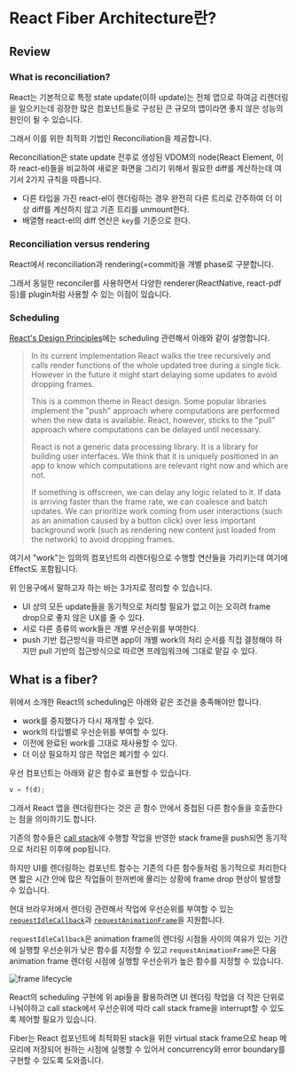 # React Fiber Architecture란?

## Review

### What is reconciliation?

React는 기본적으로 특정 state update(이하 update)는 전체 앱으로 하여금 리렌더링을 일으키는데 굉장한 많은 컴포넌트들로 구성된 큰 규모의 앱이라면 좋지 않은 성능의 원인이 될 수 있습니다.

그래서 이를 위한 최적화 기법인 Reconciliation을 제공합니다.

Reconciliation은 state update 전후로 생성된 VDOM의 node(React Element, 이하 react-el)들을 비교하여 새로운 화면을 그리기 위해서 필요한 diff를 계산하는데 여기서 2가지 규칙을 따릅니다.

- 다른 타입을 가진 react-el이 렌더링하는 경우 완전히 다른 트리로 간주하여 더 이상 diff를 계산하지 않고 기존 트리를 unmount한다.
- 배열형 react-el의 diff 연산은 `key`를 기준으로 한다.

### Reconciliation versus rendering

React에서 reconciliation과 rendering(=commit)을 개별 phase로 구분합니다.

그래서 동일한 reconciler를 사용하면서 다양한 renderer(ReactNative, react-pdf 등)를 plugin처럼 사용할 수 있는 이점이 있습니다.

### Scheduling

[React's Design Principles](https://legacy.reactjs.org/docs/design-principles.html#scheduling)에는 scheduling 관련해서 아래와 같이 설명합니다.

> In its current implementation React walks the tree recursively and calls render functions of the whole updated tree during a single tick. However in the future it might start delaying some updates to avoid dropping frames.
>
> This is a common theme in React design. Some popular libraries implement the "push" approach where computations are performed when the new data is available. React, however, sticks to the "pull" approach where computations can be delayed until necessary.
>
> React is not a generic data processing library. It is a library for building user interfaces. We think that it is uniquely positioned in an app to know which computations are relevant right now and which are not.
>
> If something is offscreen, we can delay any logic related to it. If data is arriving faster than the frame rate, we can coalesce and batch updates. We can prioritize work coming from user interactions (such as an animation caused by a button click) over less important background work (such as rendering new content just loaded from the network) to avoid dropping frames.

여기서 "work"는 임의의 컴포넌트의 리렌더링으로 수행할 연산들을 가리키는데 여기에 Effect도 포함됩니다.

위 인용구에서 말하고자 하는 바는 3가지로 정리할 수 있습니다.

- UI 상의 모든 update들을 동기적으로 처리할 필요가 없고 이는 오히려 frame drop으로 좋지 않은 UX를 줄 수 있다.
- 서로 다른 종류의 work들은 개별 우선순위를 부여한다.
- push 기반 접근방식을 따르면 app이 개별 work의 처리 순서를 직접 결정해야 하지만 pull 기반의 접근방식으로 따르면 프레임워크에 그대로 맡길 수 있다.

## What is a fiber?

위에서 소개한 React의 scheduling은 아래와 같은 조건을 충족해야만 합니다.

- work를 중지했다가 다시 재개할 수 있다.
- work의 타입별로 우선순위를 부여할 수 있다.
- 이전에 완료된 work를 그대로 재사용할 수 있다.
- 더 이상 필요하지 않은 작업은 폐기할 수 있다.

우선 컴포넌트는 아래와 같은 함수로 표현할 수 있습니다.

```js
v = f(d);
```

그래서 React 앱을 렌더링한다는 것은 곧 함수 안에서 중첩된 다른 함수들을 호출한다는 점을 의미하기도 합니다.

기존의 함수들은 [call stack](https://en.wikipedia.org/wiki/Call_stack)에 수행할 작업을 반영한 stack frame을 push되면 동기적으로 처리된 이후에 pop됩니다.

하지만 UI를 렌더링하는 컴포넌트 함수는 기존의 다른 함수들처럼 동기적으로 처리한다면 짧은 시간 안에 많은 작업들이 한꺼번에 몰리는 상황에 frame drop 현상이 발생할 수 있습니다.

현대 브라우저에서 렌더링 관련해서 작업에 우선순위를 부여할 수 있는 [`requestIdleCallback`](https://developer.mozilla.org/en-US/docs/Web/API/Window/requestIdleCallback)과 [`requestAnimationFrame`](https://developer.mozilla.org/en-US/docs/Web/API/Window/requestAnimationFrame)을 지원합니다.

`requestIdleCallback`은 animation frame의 렌더링 시점들 사이의 여유가 있는 기간에 실행할 우선순위가 낮은 함수를 지정할 수 있고 `requestAnimationFrame`은 다음 animation frame 렌더링 시점에 실행할 우선순위가 높은 함수를 지정할 수 있습니다.

![frame lifecycle](https://velog.velcdn.com/images/jasongoose/post/516d98b5-aa89-423e-9795-aa0987d6e49d/image.jpeg)

React의 scheduling 구현에 위 api들을 활용하려면 UI 렌더링 작업을 더 작은 단위로 나눠야하고 call stack에서 우선순위에 따라 call stack frame을 interrupt할 수 있도록 제어할 필요가 있습니다.

Fiber는 React 컴포넌트에 최적화된 stack을 위한 virtual stack frame으로 heap 메모리에 저장되어 원하는 시점에 실행할 수 있어서 concurrency와 error boundary를 구현할 수 있도록 도와줍니다.
